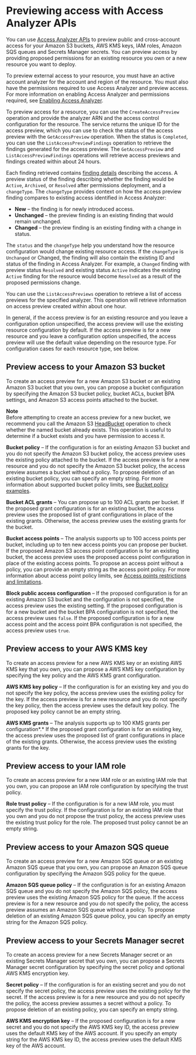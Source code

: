 # Previewing access with Access Analyzer APIs<a name="access-analyzer-preview-access-apis"></a>

You can use [Access Analyzer APIs](https://docs.aws.amazon.com/access-analyzer/latest/APIReference/Welcome.html) to preview public and cross\-account access for your Amazon S3 buckets, AWS KMS keys, IAM roles, Amazon SQS queues and Secrets Manager secrets\. You can preview access by providing proposed permissions for an existing resource you own or a new resource you want to deploy\.

To preview external access to your resource, you must have an active account analyzer for the account and region of the resource\. You must also have the permissions required to use Access Analyzer and preview access\. For more information on enabling Access Analyzer and permissions required, see [Enabling Access Analyzer](access-analyzer-getting-started.md#access-analyzer-enabling)\. 

To preview access for a resource, you can use the `CreateAccessPreview` operation and provide the analyzer ARN and the access control configuration for the resource\. The service returns the unique ID for the access preview, which you can use to check the status of the access preview with the `GetAccessPreview` operation\. When the status is `Completed`, you can use the `ListAccessPreviewFindings` operation to retrieve the findings generated for the access preview\. The `GetAccessPreview` and `ListAccessPreviewFindings` operations will retrieve access previews and findings created within about 24 hours\.

Each finding retrieved contains [finding details](https://docs.aws.amazon.com/IAM/latest/UserGuide/access-analyzer-findings-view.html) describing the access\. A preview status of the finding describing whether the finding would be `Active`, `Archived`, or `Resolved` after permissions deployment, and a `changeType`\. The `changeType` provides context on how the access preview finding compares to existing access identified in Access Analyzer:
+ **New** – the finding is for newly introduced access\.
+ **Unchanged** – the preview finding is an existing finding that would remain unchanged\.
+ **Changed** – the preview finding is an existing finding with a change in status\.

The `status` and the `changeType` help you understand how the resource configuration would change existing resource access\. If the `changeType` is `Unchanged` or Changed, the finding will also contain the existing ID and status of the finding in Access Analyzer\. For example, a `Changed` finding with preview status `Resolved` and existing status `Active` indicates the existing `Active` finding for the resource would become `Resolved` as a result of the proposed permissions change\.

You can use the `ListAccessPreviews` operation to retrieve a list of access previews for the specified analyzer\. This operation will retrieve information on access preview created within about one hour\.

In general, if the access preview is for an existing resource and you leave a configuration option unspecified, the access preview will use the existing resource configuration by default\. If the access preview is for a new resource and you leave a configuration option unspecified, the access preview will use the default value depending on the resource type\. For configuration cases for each resource type, see below\.

## Preview access to your Amazon S3 bucket<a name="access-analyzer-preview-access-s3-bucket"></a>

To create an access preview for a new Amazon S3 bucket or an existing Amazon S3 bucket that you own, you can propose a bucket configuration by specifying the Amazon S3 bucket policy, bucket ACLs, bucket BPA settings, and Amazon S3 access points attached to the bucket\.

**Note**  
Before attempting to create an access preview for a new bucket, we recommend you call the Amazon S3 [HeadBucket](https://docs.aws.amazon.com/AmazonS3/latest/API/API_HeadBucket.html) operation to check whether the named bucket already exists\. This operation is useful to determine if a bucket exists and you have permission to access it\.

**Bucket policy** – If the configuration is for an existing Amazon S3 bucket and you do not specify the Amazon S3 bucket policy, the access preview uses the existing policy attached to the bucket\. If the access preview is for a new resource and you do not specify the Amazon S3 bucket policy, the access preview assumes a bucket without a policy\. To propose deletion of an existing bucket policy, you can specify an empty string\. For more information about supported bucket policy limits, see [Bucket policy examples](https://docs.aws.amazon.com/AmazonS3/latest/dev/example-bucket-policies.html)\.

**Bucket ACL grants** – You can propose up to 100 ACL grants per bucket\. If the proposed grant configuration is for an existing bucket, the access preview uses the proposed list of grant configurations in place of the existing grants\. Otherwise, the access preview uses the existing grants for the bucket\.

**Bucket access points** – The analysis supports up to 100 access points per bucket, including up to ten new access points you can propose per bucket\. If the proposed Amazon S3 access point configuration is for an existing bucket, the access preview uses the proposed access point configuration in place of the existing access points\. To propose an access point without a policy, you can provide an empty string as the access point policy\. For more information about access point policy limits, see [Access points restrictions and limitations](https://docs.aws.amazon.com/AmazonS3/latest/dev/access-points-restrictions-limitations.html)\.

**Block public access configuration** – If the proposed configuration is for an existing Amazon S3 bucket and the configuration is not specified, the access preview uses the existing setting\. If the proposed configuration is for a new bucket and the bucket BPA configuration is not specified, the access preview uses `false`\. If the proposed configuration is for a new access point and the access point BPA configuration is not specified, the access preview uses `true`\.

## Preview access to your AWS KMS key<a name="access-analyzer-preview-access-kms-key"></a>

To create an access preview for a new AWS KMS key or an existing AWS KMS key that you own, you can propose a AWS KMS key configuration by specifying the key policy and the AWS KMS grant configuration\.

**AWS KMS key policy** – If the configuration is for an existing key and you do not specify the key policy, the access preview uses the existing policy for the key\. If the access preview is for a new resource and you do not specify the key policy, then the access preview uses the default key policy\. The proposed key policy cannot be an empty string\.

**AWS KMS grants** – The analysis supports up to 100 KMS grants per configuration\*\.\* If the proposed grant configuration is for an existing key, the access preview uses the proposed list of grant configurations in place of the existing grants\. Otherwise, the access preview uses the existing grants for the key\.

## Preview access to your IAM role<a name="access-analyzer-preview-iam-role"></a>

To create an access preview for a new IAM role or an existing IAM role that you own, you can propose an IAM role configuration by specifying the trust policy\.

**Role trust policy** – If the configuration is for a new IAM role, you must specify the trust policy\. If the configuration is for an existing IAM role that you own and you do not propose the trust policy, the access preview uses the existing trust policy for the role\. The proposed trust policy cannot be an empty string\.

## Preview access to your Amazon SQS queue<a name="access-analyzer-preview-sqs-queue"></a>

To create an access preview for a new Amazon SQS queue or an existing Amazon SQS queue that you own, you can propose an Amazon SQS queue configuration by specifying the Amazon SQS policy for the queue\. 

**Amazon SQS queue policy** – If the configuration is for an existing Amazon SQS queue and you do not specify the Amazon SQS policy, the access preview uses the existing Amazon SQS policy for the queue\. If the access preview is for a new resource and you do not specify the policy, the access preview assumes an Amazon SQS queue without a policy\. To propose deletion of an existing Amazon SQS queue policy, you can specify an empty string for the Amazon SQS policy\.

## Preview access to your Secrets Manager secret<a name="access-analyzer-preview-secrets-manager-secret"></a>

To create an access preview for a new Secrets Manager secret or an existing Secrets Manager secret that you own, you can propose a Secrets Manager secret configuration by specifying the secret policy and optional AWS KMS encryption key\.

**Secret policy** – If the configuration is for an existing secret and you do not specify the secret policy, the access preview uses the existing policy for the secret\. If the access preview is for a new resource and you do not specify the policy, the access preview assumes a secret without a policy\. To propose deletion of an existing policy, you can specify an empty string\.

**AWS KMS encryption key** – If the proposed configuration is for a new secret and you do not specify the AWS KMS key ID, the access preview uses the default KMS key of the AWS account\. If you specify an empty string for the AWS KMS key ID, the access preview uses the default KMS key of the AWS account\.